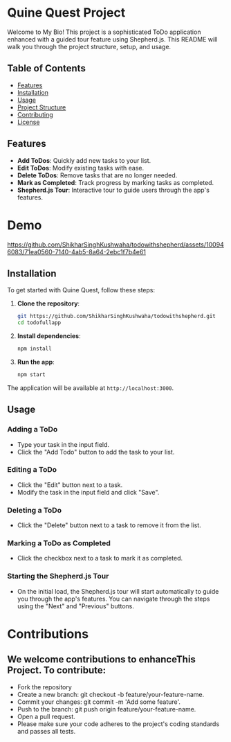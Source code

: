 # Quine Quest Project

Welcome to My Bio! This project is a sophisticated ToDo application enhanced with a guided tour feature using Shepherd.js. This README will walk you through the project structure, setup, and usage.

## Table of Contents

- [Features](#features)
- [Installation](#installation)
- [Usage](#usage)
- [Project Structure](#project-structure)
- [Contributing](#contributing)
- [License](#license)

## Features

- **Add ToDos**: Quickly add new tasks to your list.
- **Edit ToDos**: Modify existing tasks with ease.
- **Delete ToDos**: Remove tasks that are no longer needed.
- **Mark as Completed**: Track progress by marking tasks as completed.
- **Shepherd.js Tour**: Interactive tour to guide users through the app's features.

# Demo 

https://github.com/ShikharSinghKushwaha/todowithshepherd/assets/100946083/71ea0560-7140-4ab5-8a64-2ebc1f7b4e61


## Installation

To get started with Quine Quest, follow these steps:

1. **Clone the repository**:

   ```bash
   git https://github.com/ShikharSinghKushwaha/todowithshepherd.git
   cd todofullapp
   ```

2. **Install dependencies**:

   ```bash
   npm install
   ```

3. **Run the app**:
   ```bash
   npm start
   ```

The application will be available at `http://localhost:3000`.

## Usage

### Adding a ToDo

- Type your task in the input field.
- Click the "Add Todo" button to add the task to your list.

### Editing a ToDo

- Click the "Edit" button next to a task.
- Modify the task in the input field and click "Save".

### Deleting a ToDo

- Click the "Delete" button next to a task to remove it from the list.

### Marking a ToDo as Completed

- Click the checkbox next to a task to mark it as completed.

### Starting the Shepherd.js Tour

- On the initial load, the Shepherd.js tour will start automatically to guide you through the app's features. You can navigate through the steps using the "Next" and "Previous" buttons.


# Contributions

## We welcome contributions to enhanceThis Project. To contribute:

- Fork the repository
- Create a new branch: git checkout -b feature/your-feature-name.
- Commit your changes: git commit -m 'Add some feature'.
- Push to the branch: git push origin feature/your-feature-name.
- Open a pull request.
- Please make sure your code adheres to the project's coding standards and passes all tests.
